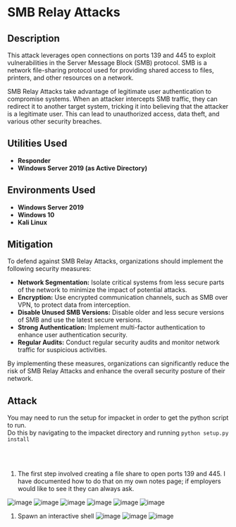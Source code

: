 <h1>SMB Relay Attacks</h1>

<h2>Description</h2>
<p>This attack leverages open connections on ports 139 and 445 to exploit vulnerabilities in the Server Message Block (SMB) protocol. SMB is a network file-sharing protocol used for providing shared access to files, printers, and other resources on a network.</p>

<p>SMB Relay Attacks take advantage of legitimate user authentication to compromise systems. When an attacker intercepts SMB traffic, they can redirect it to another target system, tricking it into believing that the attacker is a legitimate user. This can lead to unauthorized access, data theft, and various other security breaches.</p>

<p align="center">
<h2>Utilities Used</h2>

- <b>Responder</b>
- <b>Windows Server 2019 (as Active Directory)</b>


<h2>Environments Used </h2>

- <b>Windows Server 2019</b>
- <b>Windows 10</b>
- <b>Kali Linux</b>

<h2>Mitigation</h2>
<p>To defend against SMB Relay Attacks, organizations should implement the following security measures:</p>
<ul>
   <li><strong>Network Segmentation:</strong> Isolate critical systems from less secure parts of the network to minimize the impact of potential attacks.</li>
   <li><strong>Encryption:</strong> Use encrypted communication channels, such as SMB over VPN, to protect data from interception.</li>
   <li><strong>Disable Unused SMB Versions:</strong> Disable older and less secure versions of SMB and use the latest secure versions.</li>
   <li><strong>Strong Authentication:</strong> Implement multi-factor authentication to enhance user authentication security.</li>
   <li><strong>Regular Audits:</strong> Conduct regular security audits and monitor network traffic for suspicious activities.</li>
</ul>

<p>By implementing these measures, organizations can significantly reduce the risk of SMB Relay Attacks and enhance the overall security posture of their network.</p>

</b>

<h2>Attack</h2>

You may need to run the setup for impacket in order to get the python script to run. <br />
Do this by navigating to the impacket directory and running <code>python setup.py install</code>

<br />
<br />

1. The first step involved creating a file share to open ports 139 and 445. I have documented how to do that on my own notes page; if employers would like to see it they can always ask.<br />

![image](https://github.com/AlexanderStroer/Cybersecurity-Homelab/assets/122342684/e37fd2ea-ec8e-4a0f-8957-91ac7452fa58)
![image](https://github.com/AlexanderStroer/Cybersecurity-Homelab/assets/122342684/e8f4f31f-0110-4536-b964-c6aa065ceee3)
![image](https://github.com/AlexanderStroer/Cybersecurity-Homelab/assets/122342684/35a525c0-7996-4f35-8d78-cb988016a59b)
![image](https://github.com/AlexanderStroer/Cybersecurity-Homelab/assets/122342684/4bbaa509-143a-4472-b074-9794cb66549a)
![image](https://github.com/AlexanderStroer/Cybersecurity-Homelab/assets/122342684/f178b1e3-3586-4ca6-9fcf-80704b853aa5)
![image](https://github.com/AlexanderStroer/Cybersecurity-Homelab/assets/122342684/9421421e-31c9-446e-9783-18bccbcc7f25)

1. Spawn an interactive shell
![image](https://github.com/AlexanderStroer/Cybersecurity-Homelab/assets/122342684/d9f6f1dc-6661-4187-a916-4c30b6baebe1)
![image](https://github.com/AlexanderStroer/Cybersecurity-Homelab/assets/122342684/5f3089ef-8ff1-44a3-ba50-9381fabc5edf)
![image](https://github.com/AlexanderStroer/Cybersecurity-Homelab/assets/122342684/f1894c0a-2cbe-42d8-81d3-d2c09b31a155)


</p>

<!--
 ```diff
- text in red
+ text in green
! text in orange
# text in gray
@@ text in purple (and bold)@@
```
--!>

